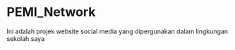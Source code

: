 # PEMI_Network
Ini adalah projek website social media yang dipergunakan dalam lingkungan sekolah saya
